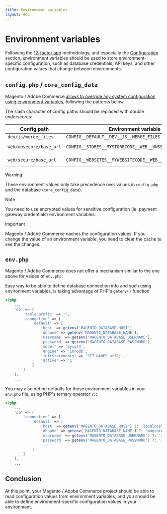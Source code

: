 ```yaml
---
title: Environment variables
layout: doc
---
```


# Environment variables

Following the [12-factor app](https://12factor.net/config) methodology, and especially the [Configuration](https://12factor.net/config) section, environment variables should be used to store environment-specific configuration, such as database credentials, API keys, and other configuration values that change between environments.

## `config.php` / `core_config_data`

Magento / Adobe Commerce [allows to override any system configuration using environment variables](https://experienceleague.adobe.com/en/docs/commerce-operations/configuration-guide/deployment/examples/example-environment-variables), following the patterns below.

The slash character of config paths should be replaced with double underscores:

| Config path             | Environment variable                                     | Scope                   |
|-------------------------|----------------------------------------------------------|-------------------------|
| `dev/js/merge_files`    | `CONFIG__DEFAULT__DEV__JS__MERGE_FILES`                  | `default`               |
| `web/unsecure/base_url` | `CONFIG__STORES__MYSTORECODE__WEB__UNSECURE__BASE_URL`   | `mystorecode` store     |
| `web/secure/base_url`   | `CONFIG__WEBSITES__MYWEBSITECODE__WEB__SECURE__BASE_URL` | `mywebsitecode` website |

> [!WARNING] 
> These environment values only take precedence over values in `config.php` and the database (`core_config_data`).

> [!NOTE]
> You need to use encrypted values for sensitive configuration (ie. payment gateway credentials) environment variables.

> [!IMPORTANT]
> Magento / Adobe Commerce caches the configuration values. If you change the value of an environment variable, you need to clear the cache to see the changes.

## `env.php`

Magento / Adobe Commerce does not offer a mechanism similar to the one above for values of `env.php`.

Easy way to be able to define database connection info and such using environment variables, is taking advantage of PHP's `getenv()` function:

```php
<?php
    ...
    'db' => [
        'table_prefix' => '',
        'connection' => [
            'default' => [
                'host' => getenv('MAGENTO_DATABASE_HOST'),
                'dbname' => getenv('MAGENTO_DATABASE_NAME'),
                'username' => getenv('MAGENTO_DATABASE_USERNAME'),
                'password' => getenv('MAGENTO_DATABASE_PASSWORD'),
                'model' => 'mysql4',
                'engine' => 'innodb',
                'initStatements' => 'SET NAMES utf8;',
                'active' => '1'
            ]
        ]
    ],
    ...
```

You may also define defaults for those environment variables in your `env.php` file, using PHP's ternary operator `?:`:

```php
<?php
    ...
    'db' => [
        'connection' => [
            'default' => [
                'host' => getenv('MAGENTO_DATABASE_HOST') ?: 'localhost',
                'dbname' => getenv('MAGENTO_DATABASE_NAME') ?: 'magento',
                'username' => getenv('MAGENTO_DATABASE_USERNAME') ?: 'root',
                'password' => getenv('MAGENTO_DATABASE_PASSWORD') ?: 'root',
                ...
            ]
        ]
    ],
    ...
```

## Conclusion

At this point, your Magento / Adobe Commerce project should be able to read configuration values from environment variables, and you should be able to define environment-specific configuration values in your environment.
